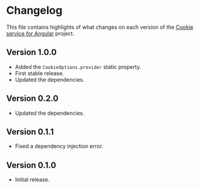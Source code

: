 # Changelog
This file contains highlights of what changes on each version of the [Cookie service for Angular](https://github.com/cedx/ngx-cookies) project.

## Version 1.0.0
- Added the `CookieOptions.provider` static property.
- First stable release.
- Updated the dependencies.

## Version 0.2.0
- Updated the dependencies.

## Version 0.1.1
- Fixed a dependency injection error.

## Version 0.1.0
- Initial release.
